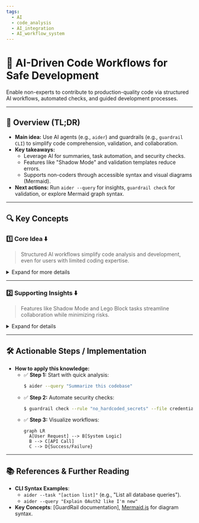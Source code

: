 ```yaml
---
tags:
  - AI
  - code_analysis
  - AI_integration
  - AI_workflow_system
---
```

# 📌 AI-Driven Code Workflows for Safe Development  
Enable non-experts to contribute to production-quality code via structured AI workflows, automated checks, and guided development processes.  

---

## 🔹 Overview (TL;DR)  
- **Main idea:** Use AI agents (e.g., `aider`) and guardrails (e.g., `guardrail CLI`) to simplify code comprehension, validation, and collaboration.  
- **Key takeaways:**  
  - Leverage AI for summaries, task automation, and security checks.  
  - Features like "Shadow Mode" and validation templates reduce errors.  
  - Supports non-coders through accessible syntax and visual diagrams (Mermaid).  
- **Next actions:** Run `aider --query` for insights, `guardrail check` for validation, or explore Mermaid graph syntax.  

---

## 🔍 Key Concepts  

### **1️⃣ Core Idea** ⬇️  
> Structured AI workflows simplify code analysis and development, even for users with limited coding expertise.  

<details>  
  <summary>Expand for more details</summary>  
  
  - **Detailed breakdown:**  
    - **`aider` CLI**: Automates tasks like code summarization, API audit requests, and concept explanations.  
    - **GuardRail**: Enforces security/safety rules (e.g., `no_hardcoded_secrets`) with instant feedback.  
    - **Mermaid diagrams**: Visualize systems/architectures without syntax complexity.  
  - **Related concepts:**  
    - Integrates with version-control systems for iterative development.  
    - Extends "AI assistants" beyond simple prompts into repeatable workflows.  
</details>  

---

### **2️⃣ Supporting Insights** ⬇️  
> Features like Shadow Mode and Lego Block tasks streamline collaboration while minimizing risks.  

<details>  
  <summary>Expand for details</summary>  

  - **Deep dive:**  
    - **Shadow Mode**: Tests changes in a safe environment before deployment.  
    - **Validation Templates**: Checklist-based rules (e.g., `[ ] API timeouts set`) promote systematic error prevention.  
  - **Practical applications:**  
    - New developers use `aider --query` to understand legacy codebases quickly.  
    - Teams audit API error handling with `aider --task "List API calls"` to improve reliability.  
  - **Common pitfalls / misconceptions:**  
    - Relying *solely* on AI outputs without human review.  
    - Overlooking rule-specific examples (e.g., what "no hardcoded secrets" covers).  
</details>  

---

## 🛠️ Actionable Steps / Implementation  
- **How to apply this knowledge:**  
  - ✅ **Step 1:** Start with quick analysis:  
    ```bash  
    $ aider --query "Summarize this codebase"  
    ```  
  - ✅ **Step 2:** Automate security checks:  
    ```bash  
    $ guardrail check --rule "no_hardcoded_secrets" --file credentials.py  
    ```  
  - ✅ **Step 3:** Visualize workflows:  
    ```mermaid  
    graph LR  
      A[User Request] --> B[System Logic]  
      B --> C[API Call]  
      C --> D{Success/Failure}  
    ```  

---

## 📚 References & Further Reading  
- **CLI Syntax Examples**:  
  - `aider --task "[action list]"` (e.g., "List all database queries").  
  - `aider --query "Explain OAuth2 like I'm new"`  
- **Key Concepts**: [GuardRail documentation], [Mermaid.js](https://mermaid.js.org/) for diagram syntax.
